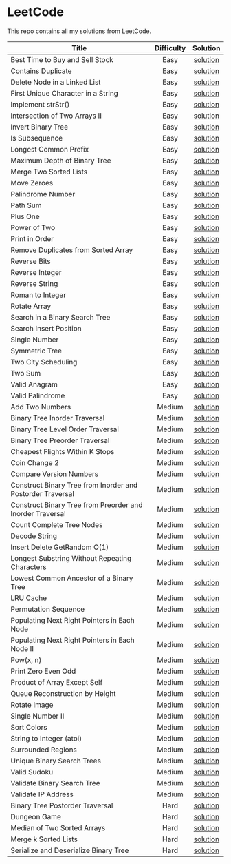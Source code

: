 # LeetCode

This repo contains all my solutions from LeetCode.

| Title                | Difficulty       | Solution  |
|---                   |:---:             |:---:      |
| Best Time to Buy and Sell Stock | Easy | [solution](/leetcode/solutions/easy/best-time-to-buy-and-sell-stock/) |
| Contains Duplicate | Easy | [solution](/leetcode/solutions/easy/contains-duplicate/) |
| Delete Node in a Linked List | Easy | [solution](/leetcode/solutions/easy/delete-node-in-a-linked-list/) |
| First Unique Character in a String | Easy | [solution](/leetcode/solutions/easy/first-unique-character-in-a-string/) |
| Implement strStr() | Easy | [solution](/leetcode/solutions/easy/implement-strstr/) |
| Intersection of Two Arrays II | Easy | [solution](/leetcode/solutions/easy/intersection-of-two-arrays-ii/) |
| Invert Binary Tree | Easy | [solution](/leetcode/solutions/easy/invert-binary-tree/) |
| Is Subsequence | Easy | [solution](/leetcode/solutions/easy/is-subsequence/) |
| Longest Common Prefix | Easy | [solution](/leetcode/solutions/easy/longest-common-prefix/) |
| Maximum Depth of Binary Tree | Easy | [solution](/leetcode/solutions/easy/maximum-depth-of-binary-tree/) |
| Merge Two Sorted Lists | Easy | [solution](/leetcode/solutions/easy/merge-two-sorted-lists/) |
| Move Zeroes | Easy | [solution](/leetcode/solutions/easy/move-zeroes/) |
| Palindrome Number | Easy | [solution](/leetcode/solutions/easy/palindrome-number/) |
| Path Sum | Easy | [solution](/leetcode/solutions/easy/path-sum/) |
| Plus One | Easy | [solution](/leetcode/solutions/easy/plus-one/) |
| Power of Two | Easy | [solution](/leetcode/solutions/easy/power-of-two/) |
| Print in Order | Easy | [solution](/leetcode/solutions/easy/print-in-order/) |
| Remove Duplicates from Sorted Array | Easy | [solution](/leetcode/solutions/easy/remove-duplicates-from-sorted-array/) |
| Reverse Bits | Easy | [solution](/leetcode/solutions/easy/reverse-bits/) |
| Reverse Integer | Easy | [solution](/leetcode/solutions/easy/reverse-integer/) |
| Reverse String | Easy | [solution](/leetcode/solutions/easy/reverse-string/) |
| Roman to Integer | Easy | [solution](/leetcode/solutions/easy/roman-to-integer/) |
| Rotate Array | Easy | [solution](/leetcode/solutions/easy/rotate-array/) |
| Search in a Binary Search Tree | Easy | [solution](/leetcode/solutions/easy/search-in-a-binary-search-tree/) |
| Search Insert Position | Easy | [solution](/leetcode/solutions/easy/search-insert-position/) |
| Single Number | Easy | [solution](/leetcode/solutions/easy/single-number/) |
| Symmetric Tree | Easy | [solution](/leetcode/solutions/easy/symmetric-tree/) |
| Two City Scheduling | Easy | [solution](/leetcode/solutions/easy/two-city-scheduling/) |
| Two Sum | Easy | [solution](/leetcode/solutions/easy/two-sum/) |
| Valid Anagram | Easy | [solution](/leetcode/solutions/easy/valid-anagram/) |
| Valid Palindrome | Easy | [solution](/leetcode/solutions/easy/valid-palindrome/) |
| Add Two Numbers | Medium | [solution](/leetcode/solutions/medium/add-two-numbers/) |
| Binary Tree Inorder Traversal | Medium | [solution](/leetcode/solutions/medium/binary-tree-inorder-traversal/) |
| Binary Tree Level Order Traversal | Medium | [solution](/leetcode/solutions/medium/binary-tree-level-order-traversal/) |
| Binary Tree Preorder Traversal | Medium | [solution](/leetcode/solutions/medium/binary-tree-preorder-traversal/) |
| Cheapest Flights Within K Stops | Medium | [solution](/leetcode/solutions/medium/cheapest-flights-within-k-stops/) |
| Coin Change 2 | Medium | [solution](/leetcode/solutions/medium/coin-change-2/) |
| Compare Version Numbers | Medium | [solution](/leetcode/solutions/medium/compare-version-numbers/) |
| Construct Binary Tree from Inorder and Postorder Traversal | Medium | [solution](/leetcode/solutions/medium/construct-binary-tree-from-inorder-and-postorder-traversal/) |
| Construct Binary Tree from Preorder and Inorder Traversal | Medium | [solution](/leetcode/solutions/medium/construct-binary-tree-from-preorder-and-inorder-traversal/) |
| Count Complete Tree Nodes | Medium | [solution](/leetcode/solutions/medium/count-complete-tree-nodes/) |
| Decode String | Medium | [solution](/leetcode/solutions/medium/decode-string/) |
| Insert Delete GetRandom O(1) | Medium | [solution](/leetcode/solutions/medium/insert-delete-getrandom-o1/) |
| Longest Substring Without Repeating Characters | Medium | [solution](/leetcode/solutions/medium/longest-substring-without-repeating-characters/) |
| Lowest Common Ancestor of a Binary Tree | Medium | [solution](/leetcode/solutions/medium/lowest-common-ancestor-of-a-binary-tree/) |
| LRU Cache | Medium | [solution](/leetcode/solutions/medium/lru-cache/) |
| Permutation Sequence | Medium | [solution](/leetcode/solutions/medium/permutation-sequence/) |
| Populating Next Right Pointers in Each Node | Medium | [solution](/leetcode/solutions/medium/populating-next-right-pointers-in-each-node/) |
| Populating Next Right Pointers in Each Node II | Medium | [solution](/leetcode/solutions/medium/populating-next-right-pointers-in-each-node-ii/) |
| Pow(x, n) | Medium | [solution](/leetcode/solutions/medium/powx-n/) |
| Print Zero Even Odd | Medium | [solution](/leetcode/solutions/medium/print-zero-even-odd/) |
| Product of Array Except Self | Medium | [solution](/leetcode/solutions/medium/product-of-array-except-self/) |
| Queue Reconstruction by Height | Medium | [solution](/leetcode/solutions/medium/queue-reconstruction-by-height/) |
| Rotate Image | Medium | [solution](/leetcode/solutions/medium/rotate-image/) |
| Single Number II | Medium | [solution](/leetcode/solutions/medium/single-number-ii/) |
| Sort Colors | Medium | [solution](/leetcode/solutions/medium/sort-colors/) |
| String to Integer (atoi) | Medium | [solution](/leetcode/solutions/medium/string-to-integer-atoi/) |
| Surrounded Regions | Medium | [solution](/leetcode/solutions/medium/surrounded-regions/) |
| Unique Binary Search Trees | Medium | [solution](/leetcode/solutions/medium/unique-binary-search-trees/) |
| Valid Sudoku | Medium | [solution](/leetcode/solutions/medium/valid-sudoku/) |
| Validate Binary Search Tree | Medium | [solution](/leetcode/solutions/medium/validate-binary-search-tree/) |
| Validate IP Address | Medium | [solution](/leetcode/solutions/medium/validate-ip-address/) |
| Binary Tree Postorder Traversal | Hard | [solution](/leetcode/solutions/hard/binary-tree-postorder-traversal/) |
| Dungeon Game | Hard | [solution](/leetcode/solutions/hard/dungeon-game/) |
| Median of Two Sorted Arrays | Hard | [solution](/leetcode/solutions/hard/median-of-two-sorted-arrays/) |
| Merge k Sorted Lists | Hard | [solution](/leetcode/solutions/hard/merge-k-sorted-lists/) |
| Serialize and Deserialize Binary Tree | Hard | [solution](/leetcode/solutions/hard/serialize-and-deserialize-binary-tree/) |
